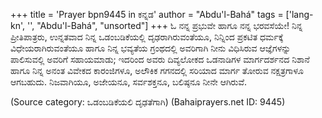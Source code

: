 +++
title = 'Prayer bpn9445 in ಕನ್ನಡ'
author = "Abdu'l-Bahá"
tags = ['lang-kn', '', "Abdu'l-Bahá", "unsorted"]
+++
ಓ ನನ್ನ ಪ್ರಭುವೇ ಹಾಗೂ ನನ್ನ ಭರವಸೆಯೇ! ನಿನ್ನ ಪ್ರೀತಿಪಾತ್ರರು, ಉನ್ನತವಾದ ನಿನ್ನ ಒಡಂಬಡಿಕೆಯಲ್ಲಿ ದೃಢರಾಗಿರುವಂತೆಯೂ, ನಿನ್ನಿಂದ ಪ್ರಕಟಿತ ಧರ್ಮಕ್ಕೆ ವಿಧೇಯರಾಗಿರುವಂತೆಯೂ ಹಾಗೂ ನಿನ್ನ ಭವ್ಯತೆಯ ಗ್ರಂಥದಲ್ಲಿ ಅವರಿಗಾಗಿ ನೀನು ವಿಧಿಸಿರುವ ಆಜ್ಞೆಗಳನ್ನು ಪಾಲಿಸುವಲ್ಲಿ ಅವರಿಗೆ ಸಹಾಯಮಾಡು; ಇದರಿಂದ ಅವರು ದಿವ್ಯಲೋಕದ ಒಡನಾಡಿಗಳ ಮಾರ್ಗದರ್ಶನದ ನಿಶಾನೆ ಹಾಗೂ ನಿನ್ನ ಅನಂತ ವಿವೇಕದ ಕಾರಂಜಿಗಳೂ, ಅಲೌಕಿಕ ಗಗನದಲ್ಲಿ ಸರಿಯಾದ ಮಾರ್ಗ ತೋರುವ ನಕ್ಷತ್ರಗಾಳೂ ಆಗಬಹುದು.  ನಿಜವಾಗಿಯೂ, ಅಜೇಯನೂ, ಸರ್ವಶಕ್ತನೂ, ಬಲಿಷ್ಠನೂ ನೀನೇ ಆಗಿರುವೆ.

(Source category: ಒಡಂಬಡಿಕೆಯಲಿ ದೃಢತೆಗಾಗಿ)
(Bahaiprayers.net ID: 9445)
